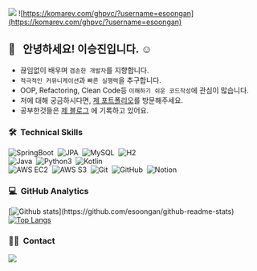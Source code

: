 <a href="https://www.notion.so/cf23c037f121418c9e538818b6e99370"><img src="https://img.shields.io/badge/Porfoilo-Docs-blue"/></a>
![https://komarev.com/ghpvc/?username=esoongan](https://komarev.com/ghpvc/?username=esoongan)


## 👋 &nbsp; 안녕하세요! 이승진입니다. ☺️

- 끊임없이 배우며 `겸손한 개발자`를 지향합니다.
- `적극적인 커뮤니케이션`과 `빠른 실행력`을 추구합니다.
- OOP, Refactoring, Clean Code등 `이해하기 쉬운 코드작성`에 관심이 많습니다.
- 저에 대해 궁금하시다면, <a href="https://www.notion.so/cf23c037f121418c9e538818b6e99370">제 포트폴리오</a>를 방문해주세요.
- 공부한것들은 <a href="https://esoongan.tistory.com/">제 블로그</a> 에 기록하고 있어요.

### 🛠 &nbsp;Technical Skills
![SpringBoot](https://img.shields.io/badge/-SpringBoot-05122A?style=flat&logo=springboot)&nbsp;
![JPA](https://img.shields.io/badge/-JPA-05122A?style=flat&logo=jpa)&nbsp;
![MySQL](https://img.shields.io/badge/-MySQL-05122A?style=flat&logo=mysql)&nbsp;
![H2](https://img.shields.io/badge/-H2-05122A?style=flat&logo=h2)&nbsp;\
![Java](https://img.shields.io/badge/-Java-05122A?style=flat&logo=java)&nbsp;
![Python3](https://img.shields.io/badge/-Python-05122A?style=flat&logo=python)&nbsp;
![Kotlin](https://img.shields.io/badge/-Kotlin-05122A?style=flat&logo=kotlin)&nbsp;\
![AWS EC2](https://img.shields.io/badge/-EC2-05122A?style=flat&logo=amazon)&nbsp;
![AWS S3](https://img.shields.io/badge/-S3-05122A?style=flat&logo=amazon)&nbsp;
![Git](https://img.shields.io/badge/-Git-05122A?style=flat&logo=git)&nbsp;
![GitHub](https://img.shields.io/badge/-GitHub-05122A?style=flat&logo=github)&nbsp;
![Notion](https://img.shields.io/badge/-Notion-05122A?style=flat&logo=Notion)&nbsp;

### 💻 &nbsp;GitHub Analytics

[![Github stats](https://github-readme-stats.vercel.app/api?username=esoongan&show_icons=true&theme=algolia&include_all_commits=true&count_private=true")](https://github.com/esoongan/github-readme-stats)
[![Top Langs](https://github-readme-stats.vercel.app/api/top-langs/?username=esoongan&layout=compact&theme=algolia)](https://github.com/esoongan/github-readme-stats)

### 🤝🏻 &nbsp;Contact
<a href="mailto:sjinlee9777@gmail.com"><img src="https://img.shields.io/badge/-sjinlee9777@gmail.com-D14836?style=flat&logo=Gmail&logoColor=white"/></a>
